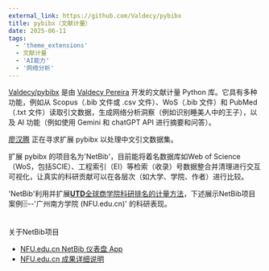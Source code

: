 ```yaml
---
external_link: https://github.com/Valdecy/pybibx
title: pybibx（文献计量）
date: 2025-06-11
tags:
  - 'theme_extensions'
  - 文献计量
  - 'AI能力'
  - '网络分析'
---
```


[Valdecy/pybibx](https://github.com/Valdecy/pybibx) 是由 [Valdecy Pereira](mailto:valdecy.pereira@gmail.com) 开发的文献计量 Python 库。它具有多种功能，例如从 Scopus（.bib 文件或 .csv 文件）、WoS（.bib 文件）和 PubMed（.txt 文件）读取引文数据，生成网络分析洞察（例如识别睡美人中的王子），以及 AI 功能（例如使用 Gemini 和 chatGPT API 进行摘要和问答）。 

[廖汉腾](/experience) 正在寻求扩展 pybibx 以处理中文引文数据集。

<!--more-->

扩展 pybibx 的项目名为'NetBib'，目前能将着名数据库如Web of Science（WoS，包括SCIE）、工程索引（EI）等检索（收录）号数据整合并清理进行交互可视化，让真实的科研贡献可以在各层次（如大学、学院、作者）进行比较。

'NetBib'利用并扩展[**UTD**全球商学院科研排名的计量方法](https://jsom.utdallas.edu/the-utd-top-100-business-school-research-rankings/index.php#methodology)，下述展示NetBib项目案例🗄--'广州南方学院 (NFU.edu.cn)' 的科研表现。

<br/>关于NetBib项目
* [NFU.edu.cn NetBib 仪表盘 App](/NetBib/NFU.edu.cn/zh/App02/App02.html)
* [NFU.edu.cn 成果详细说明](/project/NetBib_NFU.edu.cn)